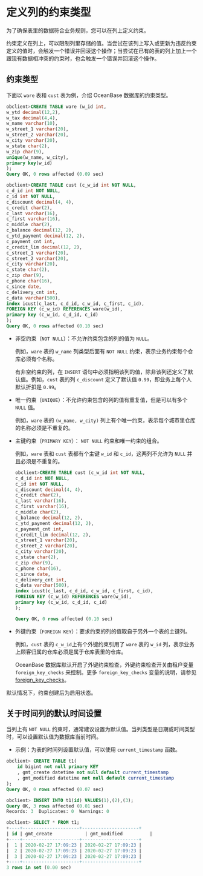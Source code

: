 # 定义列的约束类型

为了确保表里的数据符合业务规则，您可以在列上定义约束。

约束定义在列上，可以限制列里存储的值。当尝试在该列上写入或更新为违反约束定义的值时，会触发一个错误并回滚这个操作；当尝试在已有的表的列上加上一个跟现有数据相冲突的约束时，也会触发一个错误并回滚这个操作。

## 约束类型

下面以 `ware` 表和 `cust` 表为例，介绍 OceanBase 数据库的约束类型。

```sql
obclient>CREATE TABLE ware (w_id int,
w_ytd decimal(12,2),
w_tax decimal(4,4),
w_name varchar(10),
w_street_1 varchar(20),
w_street_2 varchar(20),
w_city varchar(20),
w_state char(2),
w_zip char(9),
unique(w_name, w_city),
primary key(w_id)
);
Query OK, 0 rows affected (0.09 sec)

obclient>CREATE TABLE cust (c_w_id int NOT NULL,
c_d_id int NOT NULL,
c_id int NOT NULL,
c_discount decimal(4, 4),
c_credit char(2),
c_last varchar(16),
c_first varchar(16),
c_middle char(2),
c_balance decimal(12, 2),
c_ytd_payment decimal(12, 2),
c_payment_cnt int,
c_credit_lim decimal(12, 2),
c_street_1 varchar(20),
c_street_2 varchar(20),
c_city varchar(20),
c_state char(2),
c_zip char(9),
c_phone char(16),
c_since date,
c_delivery_cnt int,
c_data varchar(500),
index icust(c_last, c_d_id, c_w_id, c_first, c_id),
FOREIGN KEY (c_w_id) REFERENCES ware(w_id),
primary key (c_w_id, c_d_id, c_id)
);
Query OK, 0 rows affected (0.10 sec)
```

* 非空约束（`NOT NULL`）：不允许约束包含的列的值为 `NULL`。

  例如，`ware` 表的 `w_name` 列类型后面有 `NOT NULL` 约束，表示业务约束每个仓库必须有个名称。

  有非空约束的列，在 `INSERT` 语句中必须指明该列的值，除非该列还定义了默认值。例如，`cust` 表的列 `c_discount` 定义了默认值 `0.99`，即业务上每个人默认折扣是 `0.99`。

* 唯一约束（`UNIQUE`）：不允许约束包含的列的值有重复值，但是可以有多个 `NULL` 值。

  例如，`ware` 表的 `(w_name, w_city)` 列上有个唯一约束，表示每个城市里仓库的名称必须是不重复的。

* 主键约束（`PRIMARY KEY`）： `NOT NULL` 约束和唯一约束的组合。

  例如，`ware` 表和 `cust` 表都有个主键 `w_id` 和 `c_id`，这两列不允许为 `NULL` 并且必须是不重复的。

  ```sql
  obclient>CREATE TABLE cust (c_w_id int NOT NULL,
  c_d_id int NOT NULL,
  c_id int NOT NULL,
  c_discount decimal(4, 4),
  c_credit char(2),
  c_last varchar(16),
  c_first varchar(16),
  c_middle char(2),
  c_balance decimal(12, 2),
  c_ytd_payment decimal(12, 2),
  c_payment_cnt int,
  c_credit_lim decimal(12, 2),
  c_street_1 varchar(20),
  c_street_2 varchar(20),
  c_city varchar(20),
  c_state char(2),
  c_zip char(9),
  c_phone char(16),
  c_since date,
  c_delivery_cnt int,
  c_data varchar(500),
  index icust(c_last, c_d_id, c_w_id, c_first, c_id),
  FOREIGN KEY (c_w_id) REFERENCES ware(w_id),
  primary key (c_w_id, c_d_id, c_id)
  );

  Query OK, 0 rows affected (0.10 sec)
  ```

* 外键约束（`FOREIGN KEY`）：要求约束的列的值取自于另外一个表的主键列。

  例如，`cust` 表的 `c_w_id`上有个外键约束引用了 `ware` 表的 `w_id` 列，表示业务上顾客归属的仓库必须是属于仓库表里的仓库。

  OceanBase 数据库默认开启了外键约束检查，外键约束检查开关由租户变量 `foreign_key_checks` 来控制。更多 `foreign_key_checks` 变量的说明，请参见 [foreign_key_checks](../../1200.reference-guide/200.system-variables/8300.foreign_key_checks.md)。

默认情况下，约束创建后为启用状态。

## 关于时间列的默认时间设置

当列上有 `NOT NULL` 约束时，通常建议设置为默认值。当列类型是日期或时间类型时，可以设置默认值为数据库当前时间。

* 示例：为表的时间列设置默认值，可以使用 `current_timestamp` 函数。

```sql
obclient> CREATE TABLE t1(
    id bigint not null primary KEY
    , gmt_create datetime not null default current_timestamp
    , gmt_modified datetime not null default current_timestamp
);
Query OK, 0 rows affected (0.07 sec)

obclient> INSERT INTO t1(id) VALUES(1),(2),(3);
Query OK, 3 rows affected (0.01 sec)
Records: 3  Duplicates: 0  Warnings: 0

obclient> SELECT * FROM t1;
+----+---------------------+---------------------+
| id | gmt_create            | gmt_modified          |
+----+---------------------+---------------------+
|  1 | 2020-02-27 17:09:23 | 2020-02-27 17:09:23 |
|  2 | 2020-02-27 17:09:23 | 2020-02-27 17:09:23 |
|  3 | 2020-02-27 17:09:23 | 2020-02-27 17:09:23 |
+----+---------------------+---------------------+
3 rows in set (0.00 sec)
```

